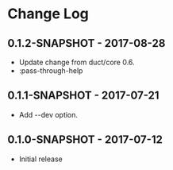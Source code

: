 # Change Log

## 0.1.2-SNAPSHOT - 2017-08-28
- Update change from duct/core 0.6.
- :pass-through-help

## 0.1.1-SNAPSHOT - 2017-07-21
- Add --dev option.

## 0.1.0-SNAPSHOT - 2017-07-12
- Initial release

